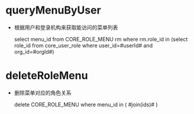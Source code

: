 queryMenuByUser
===

* 根据用户和登录机构来获取能访问的菜单列表

	select menu_id from CORE_ROLE_MENU rm where rm.role_id in (select role_id from core_user_role where user_id=#userId# and org_id=#orgId#)
	
deleteRoleMenu
===

* 删除菜单对应的角色关系

	delete CORE_ROLE_MENU where menu_id in ( #join(ids)# )
	